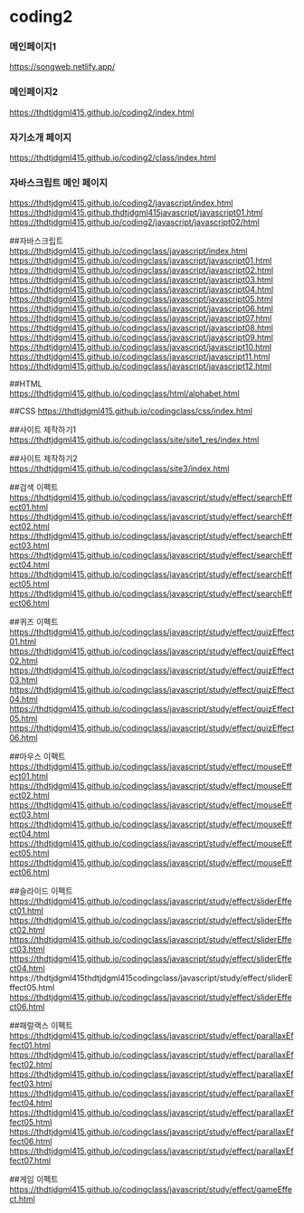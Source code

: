 # coding2


### 메인페이지1 
https://songweb.netlify.app/   


### 메인페이지2 
https://thdtjdgml415.github.io/coding2/index.html   


### 자기소개 페이지    
https://thdtjdgml415.github.io/coding2/class/index.html   

### 자바스크립트 메인 페이지    
https://thdtjdgml415.github.io/coding2/javascript/index.html   
https://thdtjdgml415.github.thdtjdgml415javascript/javascript01.html   
https://thdtjdgml415.github.io/coding2/javascript/javascript02/html   

##자바스크립트    
https://thdtjdgml415.github.io/codingclass/javascript/index.html
https://thdtjdgml415.github.io/codingclass/javascript/javascript01.html
https://thdtjdgml415.github.io/codingclass/javascript/javascript02.html
https://thdtjdgml415.github.io/codingclass/javascript/javascript03.html
https://thdtjdgml415.github.io/codingclass/javascript/javascript04.html
https://thdtjdgml415.github.io/codingclass/javascript/javascript05.html
https://thdtjdgml415.github.io/codingclass/javascript/javascript06.html
https://thdtjdgml415.github.io/codingclass/javascript/javascript07.html
https://thdtjdgml415.github.io/codingclass/javascript/javascript08.html
https://thdtjdgml415.github.io/codingclass/javascript/javascript09.html
https://thdtjdgml415.github.io/codingclass/javascript/javascript10.html
https://thdtjdgml415.github.io/codingclass/javascript/javascript11.html
https://thdtjdgml415.github.io/codingclass/javascript/javascript12.html

##HTML    
https://thdtjdgml415.github.io/codingclass/html/alphabet.html

##CSS 
https://thdtjdgml415.github.io/codingclass/css/index.html

##사이트 제작하기1 
https://thdtjdgml415.github.io/codingclass/site/site1_res/index.html

##사이트 제작하기2 
https://thdtjdgml415.github.io/codingclass/site3/index.html

##검색 이펙트    
https://thdtjdgml415.github.io/codingclass/javascript/study/effect/searchEffect01.html
https://thdtjdgml415.github.io/codingclass/javascript/study/effect/searchEffect02.html
https://thdtjdgml415.github.io/codingclass/javascript/study/effect/searchEffect03.html
https://thdtjdgml415.github.io/codingclass/javascript/study/effect/searchEffect04.html
https://thdtjdgml415.github.io/codingclass/javascript/study/effect/searchEffect05.html
https://thdtjdgml415.github.io/codingclass/javascript/study/effect/searchEffect06.html

##퀴즈 이펙트    
https://thdtjdgml415.github.io/codingclass/javascript/study/effect/quizEffect01.html
https://thdtjdgml415.github.io/codingclass/javascript/study/effect/quizEffect02.html
https://thdtjdgml415.github.io/codingclass/javascript/study/effect/quizEffect03.html
https://thdtjdgml415.github.io/codingclass/javascript/study/effect/quizEffect04.html
https://thdtjdgml415.github.io/codingclass/javascript/study/effect/quizEffect05.html
https://thdtjdgml415.github.io/codingclass/javascript/study/effect/quizEffect06.html

##마우스 이펙트    
https://thdtjdgml415.github.io/codingclass/javascript/study/effect/mouseEffect01.html   
https://thdtjdgml415.github.io/codingclass/javascript/study/effect/mouseEffect02.html
https://thdtjdgml415.github.io/codingclass/javascript/study/effect/mouseEffect03.html    
https://thdtjdgml415.github.io/codingclass/javascript/study/effect/mouseEffect04.html    
https://thdtjdgml415.github.io/codingclass/javascript/study/effect/mouseEffect05.html    
https://thdtjdgml415.github.io/codingclass/javascript/study/effect/mouseEffect06.html   

##슬라이드 이펙트    
https://thdtjdgml415.github.io/codingclass/javascript/study/effect/sliderEffect01.html   
https://thdtjdgml415.github.io/codingclass/javascript/study/effect/sliderEffect02.html   
https://thdtjdgml415.github.io/codingclass/javascript/study/effect/sliderEffect03.html   
https://thdtjdgml415.github.io/codingclass/javascript/study/effect/sliderEffect04.html   
https://thdtjdgml415thdtjdgml415codingclass/javascript/study/effect/sliderEffect05.html   
https://thdtjdgml415.github.io/codingclass/javascript/study/effect/sliderEffect06.html

##패럴랙스 이펙트    
https://thdtjdgml415.github.io/codingclass/javascript/study/effect/parallaxEffect01.html   
https://thdtjdgml415.github.io/codingclass/javascript/study/effect/parallaxEffect02.html    https://thdtjdgml415.github.io/codingclass/javascript/study/effect/parallaxEffect03.html      https://thdtjdgml415.github.io/codingclass/javascript/study/effect/parallaxEffect04.html       https://thdtjdgml415.github.io/codingclass/javascript/study/effect/parallaxEffect05.html       https://thdtjdgml415.github.io/codingclass/javascript/study/effect/parallaxEffect06.html   
https://thdtjdgml415.github.io/codingclass/javascript/study/effect/parallaxEffect07.html   

##게임 이펙트    
https://thdtjdgml415.github.io/codingclass/javascript/study/effect/gameEffect.html   
